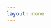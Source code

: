 ```yaml
---
layout: none
---
```


<RedoclyAPIBlock src="/firefly-services/docs/generative_expand.json" width="600px" disableSidebar />

